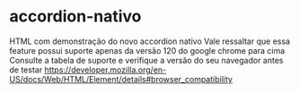 # accordion-nativo
HTML com demonstração do novo accordion nativo
Vale ressaltar que essa feature possui suporte apenas da versão 120 do google chrome para cima
Consulte a tabela de suporte e verifique a versão do seu navegador antes de testar
https://developer.mozilla.org/en-US/docs/Web/HTML/Element/details#browser_compatibility

